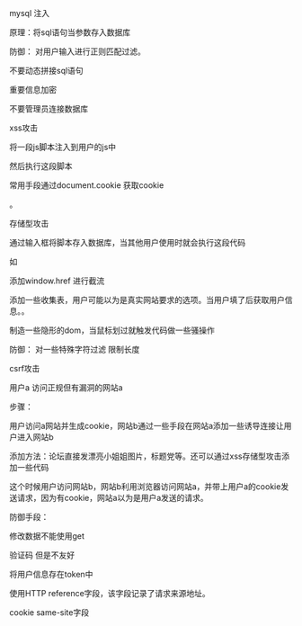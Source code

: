 mysql 注入

原理：将sql语句当参数存入数据库



防御：
对用户输入进行正则匹配过滤。

不要动态拼接sql语句

重要信息加密

不要管理员连接数据库



xss攻击

将一段js脚本注入到用户的js中

然后执行这段脚本


常用手段通过document.cookie 获取cookie

。




存储型攻击

通过输入框将脚本存入数据库，当其他用户使用时就会执行这段代码

如

添加window.href 进行截流

添加一些收集表，用户可能以为是真实网站要求的选项。当用户填了后获取用户信息。。


制造一些隐形的dom，当鼠标划过就触发代码做一些骚操作


防御：
对一些特殊字符过滤
限制长度

csrf攻击

用户a 访问正规但有漏洞的网站a

步骤：

用户访问a网站并生成cookie，网站b通过一些手段在网站a添加一些诱导连接让用户进入网站b

添加方法：论坛直接发漂亮小姐姐图片，标题党等。还可以通过xss存储型攻击添加一些代码

这个时候用户访问网站b，网站b利用浏览器访问网站a，并带上用户a的cookie发送请求，因为有cookie，网站a以为是用户a发送的请求。


防御手段：


修改数据不能使用get


验证码 但是不友好


将用户信息存在token中


使用HTTP reference字段，该字段记录了请求来源地址。

cookie same-site字段


